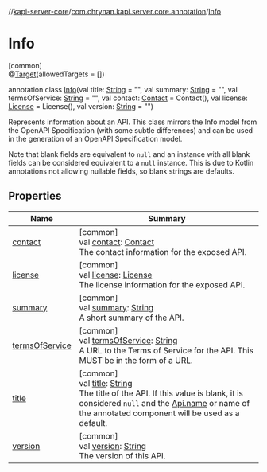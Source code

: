 //[kapi-server-core](../../../index.md)/[com.chrynan.kapi.server.core.annotation](../index.md)/[Info](index.md)

# Info

[common]\
@[Target](https://kotlinlang.org/api/latest/jvm/stdlib/kotlin.annotation/-target/index.html)(allowedTargets = [])

annotation class [Info](index.md)(val title: [String](https://kotlinlang.org/api/latest/jvm/stdlib/kotlin/-string/index.html) = &quot;&quot;, val summary: [String](https://kotlinlang.org/api/latest/jvm/stdlib/kotlin/-string/index.html) = &quot;&quot;, val termsOfService: [String](https://kotlinlang.org/api/latest/jvm/stdlib/kotlin/-string/index.html) = &quot;&quot;, val contact: [Contact](../-contact/index.md) = Contact(), val license: [License](../-license/index.md) = License(), val version: [String](https://kotlinlang.org/api/latest/jvm/stdlib/kotlin/-string/index.html) = &quot;&quot;)

Represents information about an API. This class mirrors the Info model from the OpenAPI Specification (with some subtle differences) and can be used in the generation of an OpenAPI Specification model.

Note that blank fields are equivalent to `null` and an instance with all blank fields can be considered equivalent to a `null` instance. This is due to Kotlin annotations not allowing nullable fields, so blank strings are defaults.

## Properties

| Name | Summary |
|---|---|
| [contact](contact.md) | [common]<br>val [contact](contact.md): [Contact](../-contact/index.md)<br>The contact information for the exposed API. |
| [license](license.md) | [common]<br>val [license](license.md): [License](../-license/index.md)<br>The license information for the exposed API. |
| [summary](summary.md) | [common]<br>val [summary](summary.md): [String](https://kotlinlang.org/api/latest/jvm/stdlib/kotlin/-string/index.html)<br>A short summary of the API. |
| [termsOfService](terms-of-service.md) | [common]<br>val [termsOfService](terms-of-service.md): [String](https://kotlinlang.org/api/latest/jvm/stdlib/kotlin/-string/index.html)<br>A URL to the Terms of Service for the API. This MUST be in the form of a URL. |
| [title](title.md) | [common]<br>val [title](title.md): [String](https://kotlinlang.org/api/latest/jvm/stdlib/kotlin/-string/index.html)<br>The title of the API. If this value is blank, it is considered `null` and the [Api.name](../-api/name.md) or name of the annotated component will be used as a default. |
| [version](version.md) | [common]<br>val [version](version.md): [String](https://kotlinlang.org/api/latest/jvm/stdlib/kotlin/-string/index.html)<br>The version of this API. |
